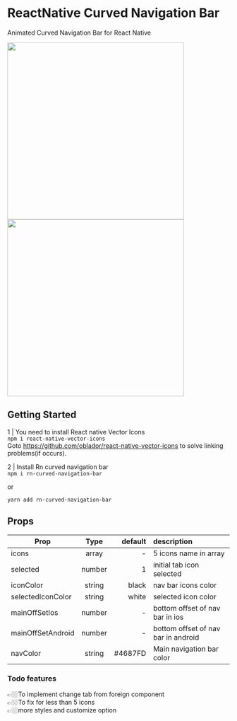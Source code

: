
# ReactNative Curved Navigation Bar

Animated Curved Navigation Bar for React Native


<img src="https://i.imgur.com/G1zYbRK.gif" width=400/>
<br/>
<img src="https://i.imgur.com/Gc0bpx9.gif" width=400/>

Getting Started
---------
1 | You need to install React native Vector Icons <br/>
`npm i react-native-vector-icons`
<br/> Goto https://github.com/oblador/react-native-vector-icons to solve linking problems(if occurs).


2 | Install Rn curved navigation bar <br>
`npm i rn-curved-navigation-bar`

or

`yarn add rn-curved-navigation-bar`

Props
---------

| Prop   |     Type      |  default | description
|----------|:------------:|------:|:------|
| icons |  array | - | 5 icons name in array
| selected |    number   |   1 | initial tab icon selected
| iconColor | string |   black | nav bar icons color
|selectedIconColor| string | white | selected icon color
|mainOffSetIos| number | - | bottom offset of nav bar in ios 
|mainOffSetAndroid |number | - | bottom offset of nav bar in android
|navColor| string| #4687FD | Main navigation bar color

### Todo features
👉🏼To implement change tab from foreign component<br/>
👉🏼To fix for less than 5 icons<br/>
👉🏼more styles and customize option<br/>
